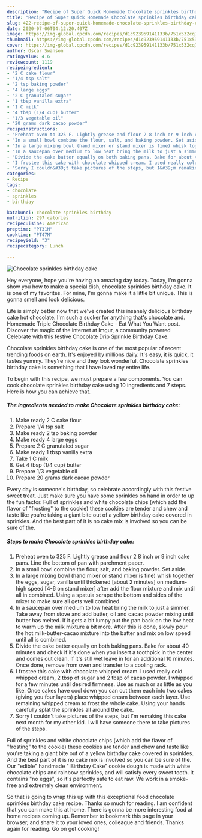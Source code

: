 ```yaml
---
description: "Recipe of Super Quick Homemade Chocolate sprinkles birthday cake"
title: "Recipe of Super Quick Homemade Chocolate sprinkles birthday cake"
slug: 422-recipe-of-super-quick-homemade-chocolate-sprinkles-birthday-cake
date: 2020-07-06T04:12:20.407Z
image: https://img-global.cpcdn.com/recipes/d1c923959141133b/751x532cq70/chocolate-sprinkles-birthday-cake-recipe-main-photo.jpg
thumbnail: https://img-global.cpcdn.com/recipes/d1c923959141133b/751x532cq70/chocolate-sprinkles-birthday-cake-recipe-main-photo.jpg
cover: https://img-global.cpcdn.com/recipes/d1c923959141133b/751x532cq70/chocolate-sprinkles-birthday-cake-recipe-main-photo.jpg
author: Oscar Swanson
ratingvalue: 4.6
reviewcount: 1119
recipeingredient:
- "2 C cake flour"
- "1/4 tsp salt"
- "2 tsp baking powder"
- "4 large eggs"
- "2 C granutaled sugar"
- "1 tbsp vanilla extra"
- "1 C milk"
- "4 tbsp (1/4 cup) butter"
- "1/3 vegetable oil"
- "20 grams dark cacao powder"
recipeinstructions:
- "Preheat oven to 325 F. Lightly grease and flour 2 8 inch or 9 inch cake pans. Line the bottom of pan with parchment paper."
- "In a small bowl combine the flour, salt, and baking powder. Set aside."
- "In a large mixing bowl (hand mixer or stand mixer is fine) whisk together the eggs, sugar, vanilla until thickened [about 2 minutes] on medium-high speed [4-6 on stand mixer] after add the flour mixture and mix until all in combined. Using a spatula scrape the bottom and sides of the mixer to make sure all gets well combined."
- "In a saucepan over medium to low heat bring the milk to just a simmer. Take away from stove and add butter, oil and cacao powder mixing until butter has melted. If it gets a bit lumpy put the pan back on the low heat to warm up the milk mixture a bit more. After this is done, slowly pour the hot milk-butter-cacao mixture into the batter and mix on low speed until all is combined."
- "Divide the cake batter equally on both baking pans. Bake for about 40 minutes and check if it&#39;s done when you insert a toothpick in the center and comes out clean. If it&#39;s still wet leave in for an additional 10 minutes. Once done, remove from oven and transfer to a cooling rack."
- "I frostee this cake with chocolate whipped cream. I used really cold whipped cream, 2 tbsp of sugar and 2 tbsp of cacao powder. I whipped for a few minutes until desired firmness. Use as much or as little as you like. Once cakes have cool down you can cut them each into two cakes (giving you four layers) place whipped cream between each layer. Use remaining whipped cream to frost the whole cake. Using your hands carefully splat the sprinkles all around the cake."
- "Sorry I couldn&#39;t take pictures of the steps, but I&#39;m remaking this cake next month for my other kid. I will have someone there to take pictures of the steps."
categories:
- Recipe
tags:
- chocolate
- sprinkles
- birthday

katakunci: chocolate sprinkles birthday 
nutrition: 297 calories
recipecuisine: American
preptime: "PT31M"
cooktime: "PT47M"
recipeyield: "3"
recipecategory: Lunch

---
```



![Chocolate sprinkles birthday cake](https://img-global.cpcdn.com/recipes/d1c923959141133b/751x532cq70/chocolate-sprinkles-birthday-cake-recipe-main-photo.jpg)

Hey everyone, hope you're having an amazing day today. Today, I'm gonna show you how to make a special dish, chocolate sprinkles birthday cake. It is one of my favorites. For mine, I'm gonna make it a little bit unique. This is gonna smell and look delicious.

Life is simply better now that we&#39;ve created this insanely delicious birthday cake hot chocolate. I&#39;m such a sucker for anything that&#39;s chocolate and. Homemade Triple Chocolate Birthday Cake - Eat What You Want post. Discover the magic of the internet at Imgur, a community powered Celebrate with this festive Chocolate Drip Sprinkle Birthday Cake.

Chocolate sprinkles birthday cake is one of the most popular of recent trending foods on earth. It's enjoyed by millions daily. It's easy, it is quick, it tastes yummy. They're nice and they look wonderful. Chocolate sprinkles birthday cake is something that I have loved my entire life.


To begin with this recipe, we must prepare a few components. You can cook chocolate sprinkles birthday cake using 10 ingredients and 7 steps. Here is how you can achieve that.

<!--inarticleads1-->

##### The ingredients needed to make Chocolate sprinkles birthday cake:

1. Make ready 2 C cake flour
1. Prepare 1/4 tsp salt
1. Make ready 2 tsp baking powder
1. Make ready 4 large eggs
1. Prepare 2 C granutaled sugar
1. Make ready 1 tbsp vanilla extra
1. Take 1 C milk
1. Get 4 tbsp (1/4 cup) butter
1. Prepare 1/3 vegetable oil
1. Prepare 20 grams dark cacao powder


Every day is someone&#39;s birthday, so celebrate accordingly with this festive sweet treat. Just make sure you have some sprinkles on hand in order to up the fun factor. Full of sprinkles and white chocolate chips (which add the flavor of &#34;frosting&#34; to the cookie) these cookies are tender and chew and taste like you&#39;re taking a giant bite out of a yellow birthday cake covered in sprinkles. And the best part of it is no cake mix is involved so you can be sure of the. 

<!--inarticleads2-->

##### Steps to make Chocolate sprinkles birthday cake:

1. Preheat oven to 325 F. Lightly grease and flour 2 8 inch or 9 inch cake pans. Line the bottom of pan with parchment paper.
1. In a small bowl combine the flour, salt, and baking powder. Set aside.
1. In a large mixing bowl (hand mixer or stand mixer is fine) whisk together the eggs, sugar, vanilla until thickened [about 2 minutes] on medium-high speed [4-6 on stand mixer] after add the flour mixture and mix until all in combined. Using a spatula scrape the bottom and sides of the mixer to make sure all gets well combined.
1. In a saucepan over medium to low heat bring the milk to just a simmer. Take away from stove and add butter, oil and cacao powder mixing until butter has melted. If it gets a bit lumpy put the pan back on the low heat to warm up the milk mixture a bit more. After this is done, slowly pour the hot milk-butter-cacao mixture into the batter and mix on low speed until all is combined.
1. Divide the cake batter equally on both baking pans. Bake for about 40 minutes and check if it&#39;s done when you insert a toothpick in the center and comes out clean. If it&#39;s still wet leave in for an additional 10 minutes. Once done, remove from oven and transfer to a cooling rack.
1. I frostee this cake with chocolate whipped cream. I used really cold whipped cream, 2 tbsp of sugar and 2 tbsp of cacao powder. I whipped for a few minutes until desired firmness. Use as much or as little as you like. Once cakes have cool down you can cut them each into two cakes (giving you four layers) place whipped cream between each layer. Use remaining whipped cream to frost the whole cake. Using your hands carefully splat the sprinkles all around the cake.
1. Sorry I couldn&#39;t take pictures of the steps, but I&#39;m remaking this cake next month for my other kid. I will have someone there to take pictures of the steps.


Full of sprinkles and white chocolate chips (which add the flavor of &#34;frosting&#34; to the cookie) these cookies are tender and chew and taste like you&#39;re taking a giant bite out of a yellow birthday cake covered in sprinkles. And the best part of it is no cake mix is involved so you can be sure of the. Our &#34;edible&#34; handmade &#34; Birthday Cake&#34; cookie dough is made with white chocolate chips and rainbow sprinkles, and will satisfy every sweet tooth. It contains &#34;no eggs&#34;, so it&#39;s perfectly safe to eat raw. We work in a smoke-free and extremely clean environment. 

So that is going to wrap this up with this exceptional food chocolate sprinkles birthday cake recipe. Thanks so much for reading. I am confident that you can make this at home. There is gonna be more interesting food at home recipes coming up. Remember to bookmark this page in your browser, and share it to your loved ones, colleague and friends. Thanks again for reading. Go on get cooking!
